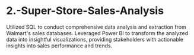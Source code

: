 # 2.-Super-Store-Sales-Analysis

Utilized SQL to conduct comprehensive data analysis and extraction from Walmart's sales databases. Leveraged Power BI to transform the analyzed data into insightful visualizations, providing stakeholders with actionable insights into sales performance and trends.
